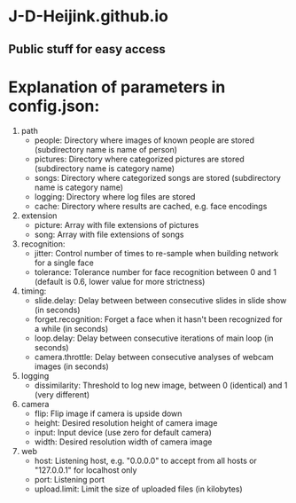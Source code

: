 # J-D-Heijink.github.io

## Public stuff for easy access

Explanation of parameters in config.json:
=========================================
1. path
    * people: Directory where images of known people are stored (subdirectory name is name of person)
    * pictures: Directory where categorized pictures are stored (subdirectory name is category name)
    * songs: Directory where categorized songs are stored (subdirectory name is category name)
    * logging: Directory where log files are stored
    * cache: Directory where results are cached, e.g. face encodings
1. extension
    * picture: Array with file extensions of pictures
    * song: Array with file extensions of songs
1. recognition:
    * jitter: Control number of times to re-sample when building network for a single face
    * tolerance: Tolerance number for face recognition between 0 and 1 (default is 0.6, lower value for more strictness)
1. timing:
    * slide.delay: Delay between between consecutive slides in slide show (in seconds)
    * forget.recognition: Forget a face when it hasn't been recognized for a while (in seconds)
    * loop.delay: Delay between consecutive iterations of main loop (in seconds)
    * camera.throttle: Delay between consecutive analyses of webcam images (in seconds)
1. logging
    * dissimilarity: Threshold to log new image, between 0 (identical) and 1 (very different)
1. camera
    * flip: Flip image if camera is upside down
    * height: Desired resolution height of camera image
    * input: Input device (use zero for default camera)
    * width: Desired resolution width of camera image
1. web
    * host: Listening host, e.g. "0.0.0.0" to accept from all hosts or "127.0.0.1" for localhost only
    * port: Listening port
    * upload.limit: Limit the size of uploaded files (in kilobytes)
